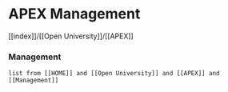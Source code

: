 # APEX Management 
[[index]]/[[Open University]]/[[APEX]]

###  Management 
```dataview
list from [[HOME]] and [[Open University]] and [[APEX]] and [[Management]]
```
